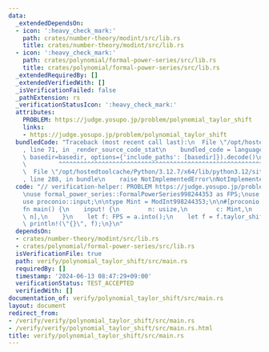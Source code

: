 ```yaml
---
data:
  _extendedDependsOn:
  - icon: ':heavy_check_mark:'
    path: crates/number-theory/modint/src/lib.rs
    title: crates/number-theory/modint/src/lib.rs
  - icon: ':heavy_check_mark:'
    path: crates/polynomial/formal-power-series/src/lib.rs
    title: crates/polynomial/formal-power-series/src/lib.rs
  _extendedRequiredBy: []
  _extendedVerifiedWith: []
  _isVerificationFailed: false
  _pathExtension: rs
  _verificationStatusIcon: ':heavy_check_mark:'
  attributes:
    PROBLEM: https://judge.yosupo.jp/problem/polynomial_taylor_shift
    links:
    - https://judge.yosupo.jp/problem/polynomial_taylor_shift
  bundledCode: "Traceback (most recent call last):\n  File \"/opt/hostedtoolcache/Python/3.12.7/x64/lib/python3.12/site-packages/onlinejudge_verify/documentation/build.py\"\
    , line 71, in _render_source_code_stat\n    bundled_code = language.bundle(stat.path,\
    \ basedir=basedir, options={'include_paths': [basedir]}).decode()\n          \
    \         ^^^^^^^^^^^^^^^^^^^^^^^^^^^^^^^^^^^^^^^^^^^^^^^^^^^^^^^^^^^^^^^^^^^^^^^^^^^^^^^^^\n\
    \  File \"/opt/hostedtoolcache/Python/3.12.7/x64/lib/python3.12/site-packages/onlinejudge_verify/languages/rust.py\"\
    , line 288, in bundle\n    raise NotImplementedError\nNotImplementedError\n"
  code: "// verification-helper: PROBLEM https://judge.yosupo.jp/problem/polynomial_taylor_shift\n\
    \nuse formal_power_series::FormalPowerSeries998244353 as FPS;\nuse modint::ModInt998244353;\n\
    use proconio::input;\n\ntype Mint = ModInt998244353;\n\n#[proconio::fastout]\n\
    fn main() {\n    input! {\n        n: usize,\n        c: Mint,\n        a: [Mint;\
    \ n],\n    }\n    let f: FPS = a.into();\n    let f = f.taylor_shift(c);\n   \
    \ println!(\"{}\", f);\n}\n"
  dependsOn:
  - crates/number-theory/modint/src/lib.rs
  - crates/polynomial/formal-power-series/src/lib.rs
  isVerificationFile: true
  path: verify/polynomial_taylor_shift/src/main.rs
  requiredBy: []
  timestamp: '2024-06-13 08:47:29+09:00'
  verificationStatus: TEST_ACCEPTED
  verifiedWith: []
documentation_of: verify/polynomial_taylor_shift/src/main.rs
layout: document
redirect_from:
- /verify/verify/polynomial_taylor_shift/src/main.rs
- /verify/verify/polynomial_taylor_shift/src/main.rs.html
title: verify/polynomial_taylor_shift/src/main.rs
---
```


